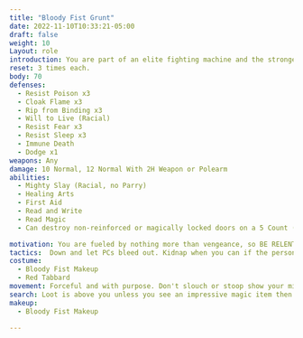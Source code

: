 ```yaml
---
title: "Bloody Fist Grunt"
date: 2022-11-10T10:33:21-05:00
draft: false
weight: 10
Layout: role
introduction: You are part of an elite fighting machine and the strongest Orc tribe in Elysia to date. You are fearless and barbaric in your lust for vengeance, but you are very tactical how you pursue victory. People fear the sight of you and flee int terror at your warcry. The Bloody Fist will endure any foe who opposes it, no one has stopped you yet.
reset: 3 times each.
body: 70
defenses: 
  - Resist Poison x3
  - Cloak Flame x3
  - Rip from Binding x3
  - Will to Live (Racial)
  - Resist Fear x3
  - Resist Sleep x3
  - Immune Death
  - Dodge x1
weapons: Any
damage: 10 Normal, 12 Normal With 2H Weapon or Polearm
abilities: 
  - Mighty Slay (Racial, no Parry)
  - Healing Arts
  - First Aid
  - Read and Write
  - Read Magic
  - Can destroy non-reinforced or magically locked doors on a 5 Count (1 I Shatter This Door....)

motivation: You are fueled by nothing more than vengeance, so BE RELENTLESS unless commanded by your Raid Leader of above command in the Bloody Fist. 
tactics:  Down and let PCs bleed out. Kidnap when you can if the person is of value. Stay with you Raid Leader unless ordered to do something else. Protect your Shamans as they keep you in the fight. Don’t wildly charge a group one by one. Make sure you go with your brothers to battle as your tactical training is strength in numbers. If a General is on the field then you form up around him in a Phalanx and don’t break rank unless he commands.
costume:
  - Bloody Fist Makeup
  - Red Tabbard
movement: Forceful and with purpose. Don't slouch or stoop show your might. 
search: Loot is above you unless you see an impressive magic item then tell your Raid Leader.
makeup: 
  - Bloody Fist Makeup

---
```












